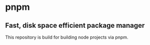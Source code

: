 # pnpm
## Fast, disk space efficient package manager

This repository is build for building node projects via pnpm.